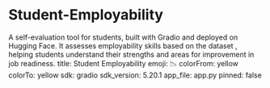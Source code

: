 # Student-Employability
A self-evaluation tool for students, built with Gradio and deployed on Hugging Face. It assesses employability skills based on the dataset , helping students understand their strengths and areas for improvement in job readiness.
title: Student Employability
emoji: 📉
colorFrom: yellow
colorTo: yellow
sdk: gradio
sdk_version: 5.20.1
app_file: app.py
pinned: false
